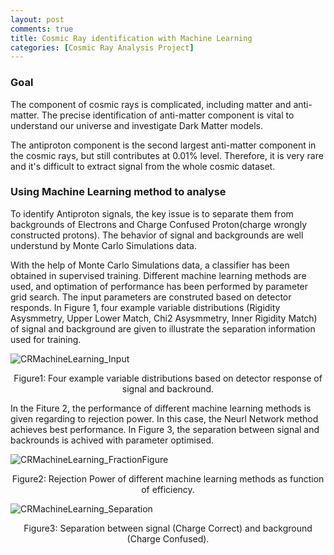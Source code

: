 ```yaml
---
layout: post
comments: true
title: Cosmic Ray identification with Machine Learning
categories: [Cosmic Ray Analysis Project]
---
```


### Goal

The component of cosmic rays is complicated, including matter and anti-matter. The precise identification of anti-matter component is vital to understand our universe and investigate Dark Matter models.

The antiproton component is the second largest anti-matter component in the cosmic rays, but still contributes at 0.01\% level. Therefore, it is very rare and it's difficult to extract signal from the whole cosmic dataset.

### Using Machine Learning method to analyse

To identify Antiproton signals, the key issue is to separate them from backgrounds of Electrons and Charge Confused Proton(charge wrongly constructed protons). The behavior of signal and backgrounds are well understund by Monte Carlo Simulations data.

With the help of Monte Carlo Simulations data, a classifier has been obtained in supervised training. Different machine learning methods are used, and optimation of performance has been performed by parameter grid search. The input parameters are construted based on detector responds. In Figure 1, four example variable distributions (Rigidity Asysmmetry, Upper Lower Match, Chi2 Asysmmetry, Inner Rigidity Match) of signal and background are given to illustrate the separation information used for training.  

![CRMachineLearning_Input](../../../../../figure/CRMachineLearning_Input.png)
<center>Figure1: Four example variable distributions based on detector response of signal and backround.</center>

In the Fiture 2, the performance of different machine learning methods is given regarding to rejection power. In this case, the Neurl Network method achieves best performance. In Figure 3, the separation between signal and backrounds is achived with parameter optimised.

![CRMachineLearning_FractionFigure](../../../../../figure/CRMachineLearning_FractionFigure.png)
<center>Figure2: Rejection Power of different machine learning methods as function of efficiency.</center>

![CRMachineLearning_Separation](../../../../../figure/CRMachineLearning_Separation.png)
<center>Figure3: Separation between signal (Charge Correct) and background (Charge Confused).</center>
